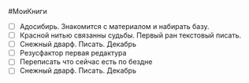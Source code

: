 
#МоиКниги
- [ ] Адосибирь. Знакомится с материалом и набирать базу.
- [ ] Красной нитью связанны судьбы. Первый ран текстовый писать.
- [ ] Снежный дварф. Писать. Декабрь
- [ ] Резусфактор первая редактура
- [ ] Переписать что сейчас есть по бездне
- [ ] Снежный дварф. Писать. Декабрь